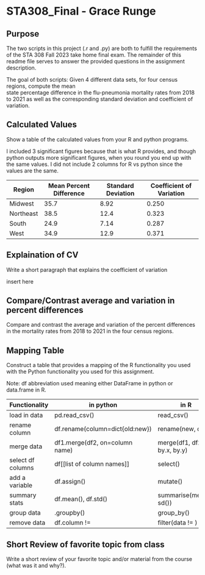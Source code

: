 # STA308_Final - Grace Runge 

## Purpose 

The two scripts in this project (.r and .py) are both to fulfill the requirements 
of the STA 308 Fall 2023 take home final exam. The remainder of this readme
file serves to answer the provided questions in the assignment description.

The goal of both scripts: 
  Given 4 different data sets, for four census regions, compute the mean  
  state percentage difference in the flu-pneumonia mortality 
  rates from 2018 to 2021 as well as the corresponding standard deviation 
  and coefficient of variation. 
    

## Calculated Values 
Show a table of the calculated values from your R and python programs.

I included 3 significant figures because that is what R provides, and though 
python outputs more significant figures, when you round you end up with the same 
values. I did not include 2 columns for R vs python since the values are the same.


| Region     | Mean Percent Difference | Standard Deviation  | Coefficient of Variation |
|------------|-------------------------|---------------------|--------------------------| 
| Midwest    | 35.7                    | 8.92                | 0.250                    |
| Northeast  | 38.5                    | 12.4                | 0.323                    | 
| South      | 24.9                    | 7.14                | 0.287                    |
| West       | 34.9                    | 12.9                | 0.371                    | 


## Explaination of CV 
Write a short paragraph that explains the coefficient of variation

insert here 

## Compare/Contrast average and variation in percent differences 
Compare and contrast the average and variation of the percent differences 
in the mortality rates from 2018 to 2021 in the four census regions.



## Mapping Table 
Construct a table that provides a mapping of the R functionality 
you used with the Python functionality you used for this assignment.

Note: df abbreviation used meaning either DataFrame in python or 
data.frame in R.


| Functionality      | in python                       | in R                        |
|--------------------|---------------------------------|-----------------------------|
| load in data       | pd.read_csv()                   | read_csv()                  | 
| rename column      | df.rename(column=dict{old:new}) | rename(new, old)            |
| merge data         | df1.merge(df2, on=column name)  | merge(df1, df2, by.x, by.y) |
| select df columns  | df[[list of column names]]      | select()                    |
| add a variable     | df.assign()                     | mutate()                    |
| summary stats      | df.mean(), df.std()             | summarise(mean(), sd())     |
| group data         | .groupby()                      | group_by()                  |
| remove data        | df.column !=                    | filter(data != )            | 


## Short Review of favorite topic from class 
Write a short review of your favorite topic and/or material 
from the course (what was it and why?). 












